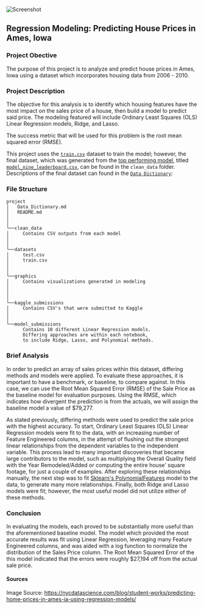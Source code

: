 ![Screenshot](../main/graphics/ames_iowa.png)


## Regression Modeling: Predicting House Prices in Ames, Iowa


### Project Obective
The purpose of this project is to analyze and predict house prices in Ames, Iowa using a dataset which incorporates housing data from 2006 - 2010.

### Project Description
The objective for this analysis is to identify which housing features have the most impact on the sales price of a house, then build a model to predict said price. The modeling featured will include Ordinary Least Squares (OLS) Linear Regression models, Ridge, and Lasso.

The success metric that will be used for this problem is the root mean squared error (RMSE).

This project uses the [`train.csv`](../main/datasets/train.csv) dataset to train the model; however, the final dataset, which was generated from the [top performing model](../main/model_submissions/09_Model_leaderboard.ipynb), titled [`model_nine_leaderboard.csv`](../main/clean_data/model_nine_leaderboard.csv), can be found in the `clean_data` folder. Descriptions of the final dataset can found in the [`Data Dictionary`](../main/Data_Dictionary.md):

### File Structure

```
project
│   Data_Dictionary.md
│   README.md
│
│
└──clean_data
│     Contains CSV outputs from each model
│         
│   
└──datasets
│     test.csv
│     train.csv
│  
│
└──graphics
│     Contains visualizations generated in modeling
│      
│   
│   
└──kaggle_submissions
│     Contains CSV's that were submitted to Kaggle
│     
│          
└──model_submissions
      Contains 10 different Linear Regression models.
      Differing approaches are within each notebook,
      to include Ridge, Lasso, and Polynomial methods.        
```

### Brief Analysis

In order to predict an array of sales prices within this dataset, differing methods and models were applied. To evaluate these approaches, it is important to have a benchmark, or baseline, to compare against. In this case, we can use the Root Mean Squared Error (RMSE) of the Sale Price as the baseline model for evaluation purposes. Using the RMSE, which indicates how divergent the prediction is from the actuals, we will assign the baseline model a value of \$79,277.

As stated previously, differing methods were used to predict the sale price with the highest accuracy. To start, Ordinary Least Squares (OLS) Linear Regression models were fit to the data, with an increasing number of Feature Engineered columns, in the attempt of flushing out the strongest linear relationships from the dependent variables to the independent variable. This process lead to many important discoveries that became large contributors to the model, such as multiplying the Overall Quality field with the Year Remodeled/Added or computing the entire house' square footage, for just a couple of examples. After exploring these relationships manually, the next step was to fit [Sklearn's PolynomialFeatures](https://scikit-learn.org/stable/modules/generated/sklearn.preprocessing.PolynomialFeatures.html) model to the data, to generate many more relationships. Finally, both Ridge and Lasso models were fit; however, the most useful model did not utilize either of these methods.


### Conclusion

In evaluating the models, each proved to be substantially more useful than the aforementioned baseline model. The model which provided the most accurate results was fit using Linear Regression, leveraging many Feature Engineered columns, and was aided with a log function to normalize the distribution of the Sales Price column. The Root Mean Squared Error of the this model indicated that the errors were roughly \$27,194 off from the actual sale price.


#### Sources

Image Source: https://nycdatascience.com/blog/student-works/predicting-home-prices-in-ames-ia-using-regression-models/
